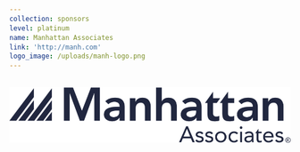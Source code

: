 ```yaml
---
collection: sponsors
level: platinum
name: Manhattan Associates
link: 'http://manh.com'
logo_image: /uploads/manh-logo.png
---
```



<br>![](/uploads/versions/manh-logo---x----879-175x---.png)